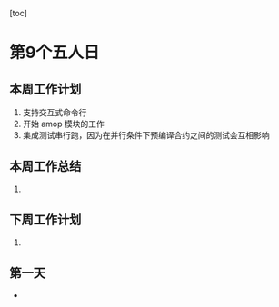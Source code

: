 [toc]

# 第9个五人日

## 本周工作计划

1. 支持交互式命令行
2. 开始 amop 模块的工作
3. 集成测试串行跑，因为在并行条件下预编译合约之间的测试会互相影响

## 本周工作总结

1. 

## 下周工作计划

1. 

## 第一天

- 
